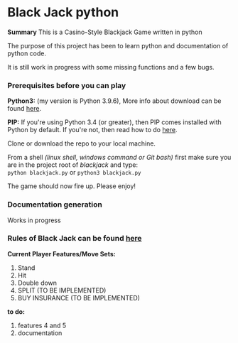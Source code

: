 # Black Jack python

**Summary**
This is a Casino-Style Blackjack Game written in python

The purpose of this project has been to learn python and 
documentation of python code.

It is still work in progress with some missing functions and a few bugs.

### Prerequisites before you can play
**Python3:** (my version is Python 3.9.6), More info about download can be 
found [here](https://www.python.org/downloads/).   
  
**PIP:** If you're using Python 3.4 (or greater), then PIP comes installed 
with Python by default. If you're not, then read how to do 
[here](https://www.makeuseof.com/tag/install-pip-for-python/).  

Clone or download the repo to your local machine. 

From a shell *(linux shell, windows command or Git bash)* first make sure you 
are in the project root of *blackjack* and type:   
`python blackjack.py` or `python3 blackjack.py` 

The game should now fire up. Please enjoy!

### Documentation generation
Works in progress

### Rules of Black Jack can be found [here](https://www.venetianlasvegas.com/casino/table-games/how-to-play-blackjack.html#:~:text=In%20Blackjack%2C%20everyone%20plays%20against,and%20the%20wager%20is%20lost) 

**Current Player Features/Move Sets:**
1. Stand
2. Hit
3. Double down
4. SPLIT (TO BE IMPLEMENTED)
5. BUY INSURANCE (TO BE IMPLEMENTED)

**to do:**
1. features 4 and 5
2. documentation 
